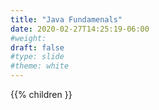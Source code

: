 ```yaml
---
title: "Java Fundamenals"
date: 2020-02-27T14:25:19-06:00
#weight: 
draft: false
#type: slide
#theme: white
---
```


{{% children }}

